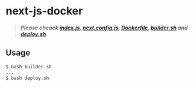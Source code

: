 # next-js-docker


>***Please cheack [index.js](./my-app/index.js), [next.config.js](./my-app/next.config.js), [Dockerfile](./my-app/Dockerfile), [builder.sh](./my-app/builder.sh) and [deploy.sh](./my-app/deploy.sh)***

## Usage

```bash
$ bash builder.sh
...
$ bash deploy.sh
```